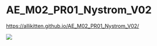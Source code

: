 # AE_M02_PR01_Nystrom_V02
 
https://allikitten.github.io/AE_M02_PR01_Nystrom_V02/

![](https://github.com/allikitten/AE_M02_PR01_Nystrom_V02/blob/main/IMG_0349.JPG)
